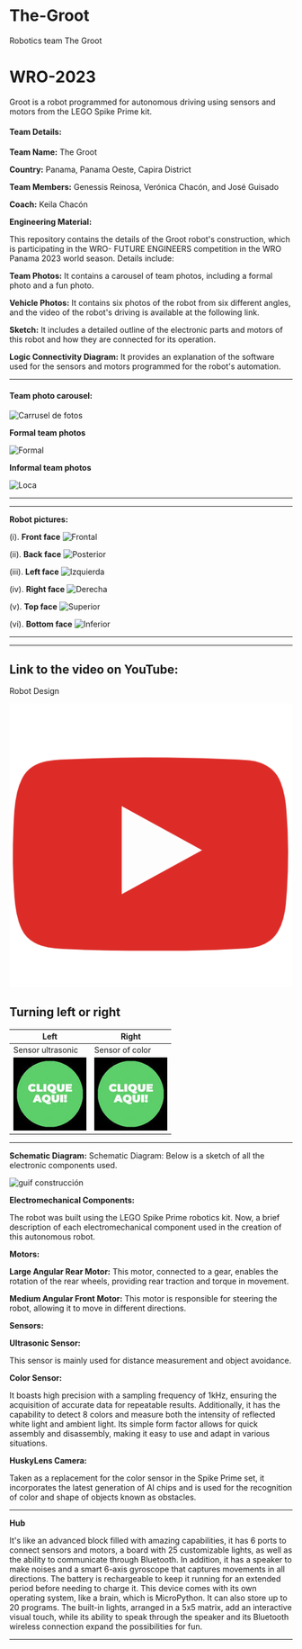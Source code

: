 # The-Groot
Robotics team The Groot
# WRO-2023

Groot is a robot programmed for autonomous driving using sensors and motors from the LEGO Spike Prime kit.

#### Team Details:

**Team Name:** The Groot

**Country:** Panama, Panama Oeste, Capira District

**Team Members:** Genessis Reinosa, Verónica Chacón, and José Guisado

**Coach:** Keila Chacón

**Engineering Material:**

This repository contains the details of the Groot robot's construction, which is participating in the WRO- FUTURE ENGINEERS competition in the WRO Panama 2023 world season. Details include:

**Team Photos:** It contains a carousel of team photos, including a formal photo and a fun photo.

**Vehicle Photos:** It contains six photos of the robot from six different angles, and the video of the robot's driving is available at the following link.

**Sketch:** It includes a detailed outline of the electronic parts and motors of this robot and how they are connected for its operation.

**Logic Connectivity Diagram:** It provides an explanation of the software used for the sensors and motors programmed for the robot's automation.

---------

#### Team photo carousel:

![Carrusel de fotos ](https://github.com/ProfaKeila/The-Groot/assets/112026718/af9ee1f7-a4c2-4ad2-b629-48ccbaddd912)

**Formal team photos**

![Formal](https://github.com/ProfaKeila/The-Groot/assets/112026718/a4da87f2-7b3a-4bbd-911e-92c6cf54db18)

**Informal team photos**

![Loca](https://github.com/ProfaKeila/The-Groot/assets/112026718/63f75d30-57f7-45ae-bee4-7e51c4b50731)

------------------------------------
------------------------------------

**Robot pictures:**

(i).		**Front face**
![Frontal](https://github.com/ProfaKeila/The-Groot/assets/112026718/565fc0f3-e19c-48a5-89e7-a98349901c3d)


(ii).		**Back face**
![Posterior](https://github.com/ProfaKeila/The-Groot/assets/112026718/38068042-2f0f-4085-b71f-099bc75f4ae8)


(iii). 	**Left face**
 ![Izquierda](https://github.com/ProfaKeila/The-Groot/assets/112026718/f1d17d99-e418-4d76-9f06-ac3a15a6f6fc)


(iv).	**Right face**
 ![Derecha](https://github.com/ProfaKeila/The-Groot/assets/112026718/485e9fe3-cf48-4354-907a-c4e386d851e8)


(v).		**Top face**
 ![Superior](https://github.com/ProfaKeila/The-Groot/assets/112026718/c8c30534-8cb0-41ce-a1a0-20afed59f536)


(vi).		**Bottom face**
![Inferior](https://github.com/ProfaKeila/The-Groot/assets/112026718/96e52935-4733-4316-a4c3-94e2697c4080)
  
------------------------------------------------
------------------------------------------------

## **Link to the video on YouTube**:

Robot Design

[![Explain](assets/545.png)](https://youtu.be/4QOwgeUl5-I?si=DpHX9Tr0fYKvHIKd)

**Turning left or right**
-----------------------------------------------------
|  Left   | Right |
| --- | --- |
| Sensor ultrasonic | Sensor of color |
| [![Left_Video](assets/GreenClick.jpeg)](https://youtu.be/OL6q9jEXpvs) | [![Left_Video](assets/GreenClick.jpeg)](https://youtu.be/B-SupTOlSe8) |
-----------------------------------------------------
**Schematic Diagram:**
Schematic Diagram: Below is a sketch of all the electronic components used.

![guif construcción](https://github.com/ProfaKeila/The-Groot/assets/112026718/758c4512-ce66-49e6-b707-334bfb112501) 

**Electromechanical Components:**

The robot was built using the LEGO Spike Prime robotics kit. Now, a brief description of each electromechanical component used in the creation of this autonomous robot.

**Motors:**

**Large Angular Rear Motor:** This motor, connected to a gear, enables the rotation of the rear wheels, providing rear traction and torque in movement.

**Medium Angular Front Motor:** This motor is responsible for steering the robot, allowing it to move in different directions.

**Sensors:**

**Ultrasonic Sensor:** 

This sensor is mainly used for distance measurement and object avoidance.

**Color Sensor:**   

It boasts high precision with a sampling frequency of 1kHz, ensuring the acquisition of accurate data for repeatable results. Additionally, it has the capability to detect 8 colors and measure both the intensity of reflected white light and ambient light. Its simple form factor allows for quick assembly and disassembly, making it easy to use and adapt in various situations.

**HuskyLens Camera:**  

Taken as a replacement for the color sensor in the Spike Prime set, it incorporates the latest generation of AI chips and is used for the recognition of color and shape of objects known as obstacles.

----------------------------------------------------------
**Hub**

It's like an advanced block filled with amazing capabilities, it has 6 ports to connect sensors and motors, a board with 25 customizable lights, as well as the ability to communicate through Bluetooth. In addition, it has a speaker to make noises and a smart 6-axis gyroscope that captures movements in all directions. The battery is rechargeable to keep it running for an extended period before needing to charge it. This device comes with its own operating system, like a brain, which is MicroPython. It can also store up to 20 programs. The built-in lights, arranged in a 5x5 matrix, add an interactive visual touch, while its ability to speak through the speaker and its Bluetooth wireless connection expand the possibilities for fun.

----------------------------------------------------------
